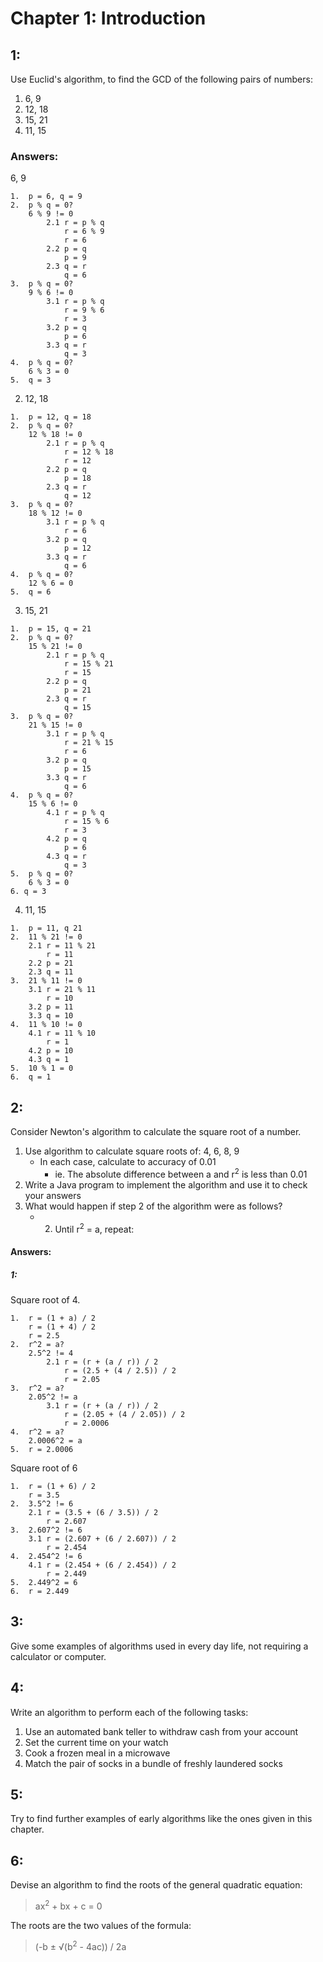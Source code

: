 # Chapter 1: Introduction

## 1:

Use Euclid's algorithm, to find the GCD of the following pairs of numbers:

1. 6, 9
2. 12, 18
3. 15, 21
4. 11, 15

### Answers:

6, 9

```
1.  p = 6, q = 9
2.  p % q = 0?
	6 % 9 != 0
		2.1 r = p % q
			r = 6 % 9
			r = 6
		2.2 p = q
			p = 9
		2.3 q = r
			q = 6
3.  p % q = 0?
	9 % 6 != 0
		3.1 r = p % q
			r = 9 % 6
			r = 3
		3.2 p = q
			p = 6
		3.3 q = r
			q = 3
4.  p % q = 0?
	6 % 3 = 0
5.  q = 3
```

2. 12, 18

```
1.  p = 12, q = 18
2.  p % q = 0?
	12 % 18 != 0
		2.1 r = p % q
			r = 12 % 18
			r = 12
		2.2 p = q
			p = 18
		2.3 q = r
			q = 12
3.  p % q = 0?
	18 % 12 != 0
		3.1 r = p % q
			r = 6
		3.2 p = q
			p = 12
		3.3 q = r
			q = 6
4.  p % q = 0?
	12 % 6 = 0
5.	q = 6
```

3. 15, 21

```
1.	p = 15, q = 21
2.	p % q = 0?
	15 % 21 != 0
		2.1 r = p % q
			r = 15 % 21
			r = 15
		2.2 p = q
			p = 21
		2.3 q = r
			q = 15
3.	p % q = 0?
	21 % 15 != 0
		3.1 r = p % q
			r = 21 % 15
			r = 6
		3.2 p = q
			p = 15
		3.3 q = r
			q = 6
4.	p % q = 0?
	15 % 6 != 0
		4.1 r = p % q
			r = 15 % 6
			r = 3
		4.2 p = q
			p = 6
		4.3 q = r
			q = 3
5.	p % q = 0?
	6 % 3 = 0
6. q = 3
```

4. 11, 15

```
1.	p = 11, q 21
2.	11 % 21 != 0
	2.1 r = 11 % 21
		r = 11
	2.2 p = 21
	2.3 q = 11
3.	21 % 11 != 0
	3.1 r = 21 % 11
		r = 10
	3.2 p = 11
	3.3 q = 10
4.	11 % 10 != 0
	4.1 r = 11 % 10
		r = 1
	4.2 p = 10
	4.3 q = 1
5.	10 % 1 = 0
6.	q = 1
```

## 2:

Consider Newton's algorithm to calculate the square root of a number.

1. Use algorithm to calculate square roots of: 4, 6, 8, 9
	- In each case, calculate to accuracy of 0.01
		- ie. The absolute difference between a and r<sup>2</sup> is less than 0.01
2. Write a Java program to implement the algorithm and use it to check your answers
3. What would happen if step 2 of the algorithm were as follows?
	- 2. Until r<sup>2</sup> = a, repeat:

#### Answers:

##### 1:

Square root of 4.

```
1.	r = (1 + a) / 2
	r = (1 + 4) / 2
	r = 2.5
2. 	r^2 = a?
	2.5^2 != 4
		2.1 r = (r + (a / r)) / 2
			r = (2.5 + (4 / 2.5)) / 2
			r = 2.05
3.	r^2 = a?
	2.05^2 != a
		3.1 r = (r + (a / r)) / 2
			r = (2.05 + (4 / 2.05)) / 2
			r = 2.0006
4.	r^2 = a?
	2.0006^2 = a
5.	r = 2.0006
```

Square root of 6

```
1.	r = (1 + 6) / 2
	r = 3.5
2. 	3.5^2 != 6
	2.1 r = (3.5 + (6 / 3.5)) / 2
		r = 2.607
3.	2.607^2 != 6
	3.1 r = (2.607 + (6 / 2.607)) / 2
		r = 2.454
4.	2.454^2 != 6
	4.1 r = (2.454 + (6 / 2.454)) / 2
		r = 2.449
5.	2.449^2 = 6
6.	r = 2.449
```

## 3:

Give some examples of algorithms used in every day life, not requiring a calculator or computer.

## 4:

Write an algorithm to perform each of the following tasks:

1. Use an automated bank teller to withdraw cash from your account
2. Set the current time on your watch
3. Cook a frozen meal in a microwave
4. Match the pair of socks in a bundle of freshly laundered socks

## 5:

Try to find further examples of early algorithms like the ones given in this chapter.

## 6:

Devise an algorithm to find the roots of the general quadratic equation:

>ax<sup>2</sup> + bx + c = 0

The roots are the two values of the formula:

>(-b ± &radic;(b<sup>2</sup> - 4ac)) / 2a
